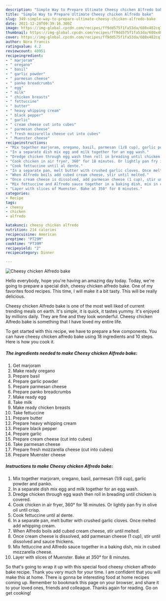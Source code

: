 ```yaml
---
description: "Simple Way to Prepare Ultimate Cheesy chicken Alfredo bake"
title: "Simple Way to Prepare Ultimate Cheesy chicken Alfredo bake"
slug: 349-simple-way-to-prepare-ultimate-cheesy-chicken-alfredo-bake
date: 2021-12-28T09:39:16.300Z
image: https://img-global.cpcdn.com/recipes/ff9dd575f1fa53da/680x482cq70/cheesy-chicken-alfredo-bake-recipe-main-photo.jpg
thumbnail: https://img-global.cpcdn.com/recipes/ff9dd575f1fa53da/680x482cq70/cheesy-chicken-alfredo-bake-recipe-main-photo.jpg
cover: https://img-global.cpcdn.com/recipes/ff9dd575f1fa53da/680x482cq70/cheesy-chicken-alfredo-bake-recipe-main-photo.jpg
author: Nora Francis
ratingvalue: 4.2
reviewcount: 40951
recipeingredient:
- " marjoram"
- " oregano"
- " basil"
- " garlic powder"
- " parmesan cheese"
- " panko breadcrumbs"
- " egg"
- " milk"
- " chicken breasts"
- " fettuccine"
- " butter"
- " heavy whipping cream"
- " black pepper"
- " garlic"
- " cream cheese cut into cubes"
- " parmesan cheese"
- " fresh mozzarella cheese cut into cubes"
- " Muenster cheese"
recipeinstructions:
- "Mix together marjoram, oregano, basil, parmesan (1/8 cup), garlic powder and panko."
- "In a separate dish mix egg and milk together for an egg wash."
- "Dredge chicken through egg wash then roll in breading until chicken is covered."
- "Cook chicken in air fryer, 360° for 18 minutes. Or lightly pan fry in olive oil until crisp."
- "Cook fettuccine until al dente."
- "In a separate pan, melt butter with crushed garlic cloves. Once melted add whipping cream."
- "When Alfredo boils add cubed cream cheese, stir until melted."
- "Once cream cheese is dissolved, add parmesan cheese (1 cup), stir until dissolved and sauce thickens."
- "Mix fettuccine and Alfredo sauce together in a baking dish, mix in cubed mozzarella cheese."
- "Layer with slices of Muenster. Bake at 350° for 8 minutes."
categories:
- Recipe
tags:
- cheesy
- chicken
- alfredo

katakunci: cheesy chicken alfredo 
nutrition: 214 calories
recipecuisine: American
preptime: "PT29M"
cooktime: "PT39M"
recipeyield: "2"
recipecategory: Dinner

---
```



![Cheesy chicken Alfredo bake](https://img-global.cpcdn.com/recipes/ff9dd575f1fa53da/680x482cq70/cheesy-chicken-alfredo-bake-recipe-main-photo.jpg)

Hello everybody, hope you're having an amazing day today. Today, we're going to prepare a special dish, cheesy chicken alfredo bake. One of my favorites food recipes. This time, I will make it a bit tasty. This will be really delicious.



Cheesy chicken Alfredo bake is one of the most well liked of current trending meals on earth. It's simple, it is quick, it tastes yummy. It's enjoyed by millions daily. They are fine and they look wonderful. Cheesy chicken Alfredo bake is something that I have loved my entire life.


To get started with this recipe, we have to prepare a few components. You can have cheesy chicken alfredo bake using 18 ingredients and 10 steps. Here is how you cook it.

<!--inarticleads1-->

##### The ingredients needed to make Cheesy chicken Alfredo bake:

1. Get  marjoram
1. Make ready  oregano
1. Prepare  basil
1. Prepare  garlic powder
1. Prepare  parmesan cheese
1. Prepare  panko breadcrumbs
1. Make ready  egg
1. Take  milk
1. Make ready  chicken breasts
1. Take  fettuccine
1. Prepare  butter
1. Prepare  heavy whipping cream
1. Prepare  black pepper
1. Prepare  garlic
1. Prepare  cream cheese (cut into cubes)
1. Take  parmesan cheese
1. Prepare  fresh mozzarella cheese (cut into cubes)
1. Prepare  Muenster cheese




<!--inarticleads2-->

##### Instructions to make Cheesy chicken Alfredo bake:

1. Mix together marjoram, oregano, basil, parmesan (1/8 cup), garlic powder and panko.
1. In a separate dish mix egg and milk together for an egg wash.
1. Dredge chicken through egg wash then roll in breading until chicken is covered.
1. Cook chicken in air fryer, 360° for 18 minutes. Or lightly pan fry in olive oil until crisp.
1. Cook fettuccine until al dente.
1. In a separate pan, melt butter with crushed garlic cloves. Once melted add whipping cream.
1. When Alfredo boils add cubed cream cheese, stir until melted.
1. Once cream cheese is dissolved, add parmesan cheese (1 cup), stir until dissolved and sauce thickens.
1. Mix fettuccine and Alfredo sauce together in a baking dish, mix in cubed mozzarella cheese.
1. Layer with slices of Muenster. Bake at 350° for 8 minutes.




So that's going to wrap it up with this special food cheesy chicken alfredo bake recipe. Thank you very much for your time. I am confident that you will make this at home. There is gonna be interesting food at home recipes coming up. Remember to bookmark this page on your browser, and share it to your loved ones, friends and colleague. Thanks again for reading. Go on get cooking!
